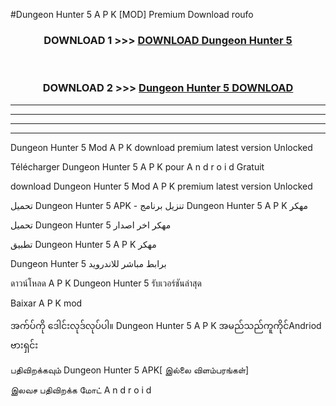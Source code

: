 #Dungeon Hunter 5  A P K [MOD] Premium Download roufo



<div align="center">

<h3>DOWNLOAD 1 >>> <a href="https://teeasianyam.web.app?sq=Dungeon Hunter 5 ">DOWNLOAD Dungeon Hunter 5  </a></h3><br>

<h3>DOWNLOAD 2 >>> <a href="https://teeasianyam.web.app?sq=Dungeon Hunter 5  ">Dungeon Hunter 5   DOWNLOAD </a></h3>

</div>


----------------------------------------------------------

----------------------------------------------------------

----------------------------------------------------------

----------------------------------------------------------


Dungeon Hunter 5   Mod A P K download premium latest version Unlocked

Télécharger Dungeon Hunter 5   A P K pour A n d r o i d Gratuit

download Dungeon Hunter 5   Mod A P K premium latest version Unlocked

تحميل Dungeon Hunter 5   APK - تنزيل برنامج Dungeon Hunter 5   A P K مهكر

تحميل Dungeon Hunter 5   مهكر اخر اصدار

تطبيق Dungeon Hunter 5   A P K مهكر

Dungeon Hunter 5   برابط مباشر للاندرويد

ดาวน์โหลด A P K Dungeon Hunter 5   รับเวอร์ชันล่าสุด

Baixar A P K mod

အက်ပ်ကို ဒေါင်းလုဒ်လုပ်ပါ။ Dungeon Hunter 5   A P K အမည်သည်ကူကိုင်Andriod ဗားရှင်း

பதிவிறக்கவும் Dungeon Hunter 5   APK[ இல்லை விளம்பரங்கள்] 
 
இலவச பதிவிறக்க மோட் A n d r o i d



